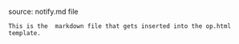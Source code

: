
source: notify.md file

    This is the  markdown file that gets inserted into the op.html template.
